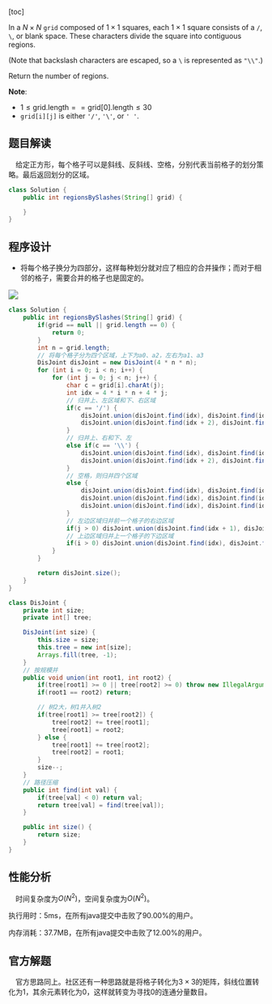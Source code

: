 [toc]

In a $N \times N$ `grid` composed of $1 \times 1$ squares, each $1 \times 1$ square consists of a `/`, `\`, or blank space.  These characters divide the square into contiguous regions.

(Note that backslash characters are escaped, so a `\` is represented as `"\\"`.)

Return the number of regions.



**Note**:

* $1 \le \text{grid.length} == \text{grid[0].length} \le 30$
* `grid[i][j]` is either `'/'`, `'\'`, or `' '`.



## 题目解读

&emsp;给定正方形，每个格子可以是斜线、反斜线、空格，分别代表当前格子的划分策略。最后返回划分的区域。

```java
class Solution {
    public int regionsBySlashes(String[] grid) {

    }
}
```

## 程序设计

* 将每个格子换分为四部分，这样每种划分就对应了相应的合并操作；而对于相邻的格子，需要合并的格子也是固定的。

<img src="../images/#959.png" style="zoom:120%;" />

```java
class Solution {
    public int regionsBySlashes(String[] grid) {
        if(grid == null || grid.length == 0) {
            return 0;
        }
        int n = grid.length;
        // 将每个格子分为四个区域，上下为a0、a2，左右为a1、a3
        DisJoint disJoint = new DisJoint(4 * n * n);
        for (int i = 0; i < n; i++) {
            for (int j = 0; j < n; j++) {
                char c = grid[i].charAt(j);
                int idx = 4 * i * n + 4 * j;
                // 归并上、左区域和下、右区域
                if(c == '/') {
                    disJoint.union(disJoint.find(idx), disJoint.find(idx + 1));
                    disJoint.union(disJoint.find(idx + 2), disJoint.find(idx + 3));
                }
                // 归并上、右和下、左
                else if(c == '\\') {
                    disJoint.union(disJoint.find(idx), disJoint.find(idx + 3));
                    disJoint.union(disJoint.find(idx + 2), disJoint.find(idx + 1));
                }
                // 空格，则归并四个区域
                else {
                    disJoint.union(disJoint.find(idx), disJoint.find(idx + 1));
                    disJoint.union(disJoint.find(idx), disJoint.find(idx + 2));
                    disJoint.union(disJoint.find(idx), disJoint.find(idx + 3));
                }
                // 左边区域归并前一个格子的右边区域
                if(j > 0) disJoint.union(disJoint.find(idx + 1), disJoint.find(idx - 1));
                // 上边区域归并上一个格子的下边区域
                if(i > 0) disJoint.union(disJoint.find(idx), disJoint.find(idx - 4 * n + 2));
            }
        }

        return disJoint.size();
    }
}

class DisJoint {
    private int size;
    private int[] tree;

    DisJoint(int size) {
        this.size = size;
        this.tree = new int[size];
        Arrays.fill(tree, -1);
    }
    // 按规模并
    public void union(int root1, int root2) {
        if(tree[root1] >= 0 || tree[root2] >= 0) throw new IllegalArgumentException("not a root");
        if(root1 == root2) return;

        // 树2大，树1并入树2
        if(tree[root1] >= tree[root2]) {
            tree[root2] += tree[root1];
            tree[root1] = root2;
        } else {
            tree[root1] += tree[root2];
            tree[root2] = root1;
        }
        size--;
    }
    // 路径压缩
    public int find(int val) {
        if(tree[val] < 0) return val;
        return tree[val] = find(tree[val]);
    }

    public int size() {
        return size;
    }
}
```

## 性能分析

&emsp;时间复杂度为$O(N^2)$，空间复杂度为$O(N^2)$。

执行用时：5ms，在所有java提交中击败了90.00%的用户。

内存消耗：37.7MB，在所有java提交中击败了12.00%的用户。

## 官方解题

&emsp;官方思路同上。社区还有一种思路就是将格子转化为$3 \times 3$的矩阵，斜线位置转化为1，其余元素转化为0，这样就转变为寻找0的连通分量数目。
